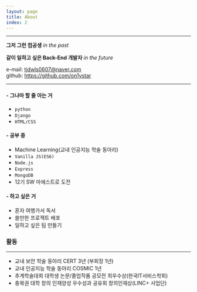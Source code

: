 ```yaml
---
layout: page
title: About
index: 2
---
```


<hr>

**그저 그런 컴공생** _in the past_

**같이 일하고 싶은 Back-End 개발자** _in the future_ <br>

e-mail: tjdwls0607@naver.com <br>
github: <https://github.com/on1ystar> <br>

<hr>

#### - 그나마 할 줄 아는 거

- `python`
- `Django`
- `HTML/CSS`

#### - 공부 중

- Machine Learning(교내 인공지능 학술 동아리)
- `Vanilla JS(ES6)`
- `Node.js`
- `Express`
- `MongoDB`
- 12기 SW 마에스트로 도전

#### - 하고 싶은 거

- 혼자 여행가서 독서
- 쓸만한 프로젝트 배포
- 일하고 싶은 팀 만들기

### 활동

---

- 교내 보안 학술 동아리 CERT 3년 (부회장 1년)
- 교내 인공지능 학술 동아리 COSMIC 1년
- 추계학술대회 대학생 논문/졸업작품 공모전 최우수상(한국IT서비스학회)
- 충북권 대학 창의 인재양성 우수성과 공유회 창의인재상(LINC+ 사업단)
